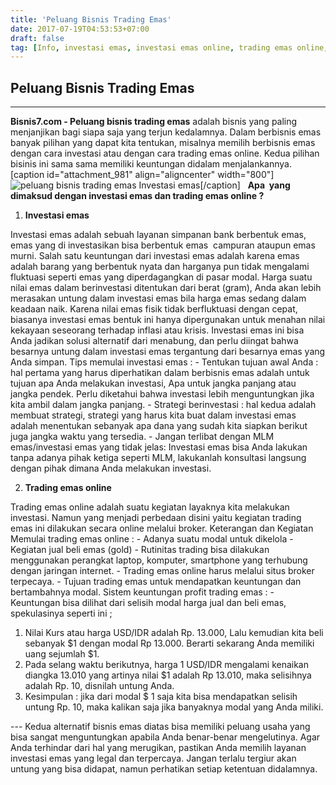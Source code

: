 ```yaml
---
title: 'Peluang Bisnis Trading Emas'
date: 2017-07-19T04:53:53+07:00
draft: false
tag: [Info, investasi emas, investasi emas online, trading emas online, usaha online trading]
---
```

## Peluang Bisnis Trading Emas
----
**Bisnis7.com - Peluang bisnis trading emas** adalah bisnis yang paling menjanjikan bagi siapa saja yang terjun kedalamnya. Dalam berbisnis emas banyak pilihan yang dapat kita tentukan, misalnya memilih berbisnis emas dengan cara investasi atau dengan cara trading emas online. Kedua pilihan bisinis ini sama sama memiliki keuntungan didalam menjalankannya. \[caption id="attachment_981" align="aligncenter" width="800"\]![peluang bisnis trading emas](https://www.bisnis7.com/wp-content/uploads/2017/07/peluang-bisnis-trading-emas.jpg) Investasi emas\[/caption\]   **Apa  yang dimaksud dengan investasi emas dan trading emas online ?** 

1.  **Investasi emas**

Investasi emas adalah sebuah layanan simpanan bank berbentuk emas, emas yang di investasikan bisa berbentuk emas  campuran ataupun emas murni. Salah satu keuntungan dari investasi emas adalah karena emas adalah barang yang berbentuk nyata dan harganya pun tidak mengalami fluktuasi seperti emas yang diperdagangkan di pasar modal. Harga suatu nilai emas dalam berinvestasi ditentukan dari berat (gram), Anda akan lebih merasakan untung dalam investasi emas bila harga emas sedang dalam keadaan naik. Karena nilai emas fisik tidak berfluktuasi dengan cepat, biasanya investasi emas bentuk ini hanya dipergunakan untuk menahan nilai kekayaan seseorang terhadap inflasi atau krisis. Investasi emas ini bisa Anda jadikan solusi alternatif dari menabung, dan perlu diingat bahwa besarnya untung dalam investasi emas tergantung dari besarnya emas yang Anda simpan. Tips memulai investasi emas : - Tentukan tujuan awal Anda : hal pertama yang harus diperhatikan dalam berbisnis emas adalah untuk tujuan apa Anda melakukan investasi, Apa untuk jangka panjang atau jangka pendek. Perlu diketahui bahwa investasi lebih menguntungkan jika kita ambil dalam jangka panjang. - Strategi berinvestasi : hal kedua adalah membuat strategi, strategi yang harus kita buat dalam investasi emas adalah menentukan sebanyak apa dana yang sudah kita siapkan berikut juga jangka waktu yang tersedia. - Jangan terlibat dengan MLM emas/investasi emas yang tidak jelas: Investasi emas bisa Anda lakukan tanpa adanya pihak ketiga seperti MLM, lakukanlah konsultasi langsung dengan pihak dimana Anda melakukan investasi.

2.  **Trading emas online**

Trading emas online adalah suatu kegiatan layaknya kita melakukan investasi. Namun yang menjadi perbedaan disini yaitu kegiatan trading emas ini dilakukan secara online melalui broker. Keterangan dan Kegiatan Memulai trading emas online : - Adanya suatu modal untuk dikelola - Kegiatan jual beli emas (gold) - Rutinitas trading bisa dilakukan menggunakan perangkat laptop, komputer, smartphone yang terhubung dengan jaringan internet. - Trading emas online harus melalui situs broker terpecaya. - Tujuan trading emas untuk mendapatkan keuntungan dan bertambahnya modal. Sistem keuntungan profit trading emas : - Keuntungan bisa dilihat dari selisih modal harga jual dan beli emas, spekulasinya seperti ini ;

1.  Nilai Kurs atau harga USD/IDR adalah Rp. 13.000, Lalu kemudian kita beli sebanyak $1 dengan modal Rp 13.000. Berarti sekarang Anda memiliki uang sejumlah $1.
2.  Pada selang waktu berikutnya, harga 1 USD/IDR mengalami kenaikan diangka 13.010 yang artinya nilai $1 adalah Rp 13.010, maka selisihnya adalah Rp. 10, disnilah untung Anda.
3.  Kesimpulan : jika dari modal $ 1 saja kita bisa mendapatkan selisih untung Rp. 10, maka kalikan saja jika banyaknya modal yang Anda miliki.

\-\-\- Kedua alternatif bisnis emas diatas bisa memiliki peluang usaha yang bisa sangat menguntungkan apabila Anda benar-benar mengelutinya. Agar Anda terhindar dari hal yang merugikan, pastikan Anda memilih layanan investasi emas yang legal dan terpercaya. Jangan terlalu tergiur akan untung yang bisa didapat, namun perhatikan setiap ketentuan didalamnya.